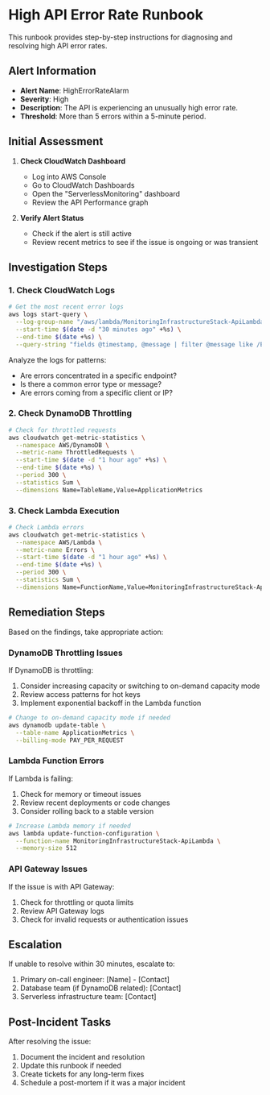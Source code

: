 # High API Error Rate Runbook

This runbook provides step-by-step instructions for diagnosing and resolving high API error rates.

## Alert Information

- **Alert Name**: HighErrorRateAlarm
- **Severity**: High
- **Description**: The API is experiencing an unusually high error rate.
- **Threshold**: More than 5 errors within a 5-minute period.

## Initial Assessment

1. **Check CloudWatch Dashboard**
   - Log into AWS Console
   - Go to CloudWatch Dashboards
   - Open the "ServerlessMonitoring" dashboard
   - Review the API Performance graph
   
2. **Verify Alert Status**
   - Check if the alert is still active
   - Review recent metrics to see if the issue is ongoing or was transient

## Investigation Steps

### 1. Check CloudWatch Logs

```bash
# Get the most recent error logs
aws logs start-query \
  --log-group-name "/aws/lambda/MonitoringInfrastructureStack-ApiLambda" \
  --start-time $(date -d "30 minutes ago" +%s) \
  --end-time $(date +%s) \
  --query-string "fields @timestamp, @message | filter @message like /ERROR/ | sort @timestamp desc | limit 20"
```

Analyze the logs for patterns:
- Are errors concentrated in a specific endpoint?
- Is there a common error type or message?
- Are errors coming from a specific client or IP?

### 2. Check DynamoDB Throttling

```bash
# Check for throttled requests
aws cloudwatch get-metric-statistics \
  --namespace AWS/DynamoDB \
  --metric-name ThrottledRequests \
  --start-time $(date -d "1 hour ago" +%s) \
  --end-time $(date +%s) \
  --period 300 \
  --statistics Sum \
  --dimensions Name=TableName,Value=ApplicationMetrics
```

### 3. Check Lambda Execution

```bash
# Check Lambda errors
aws cloudwatch get-metric-statistics \
  --namespace AWS/Lambda \
  --metric-name Errors \
  --start-time $(date -d "1 hour ago" +%s) \
  --end-time $(date +%s) \
  --period 300 \
  --statistics Sum \
  --dimensions Name=FunctionName,Value=MonitoringInfrastructureStack-ApiLambda
```

## Remediation Steps

Based on the findings, take appropriate action:

### DynamoDB Throttling Issues

If DynamoDB is throttling:
1. Consider increasing capacity or switching to on-demand capacity mode
2. Review access patterns for hot keys
3. Implement exponential backoff in the Lambda function

```bash
# Change to on-demand capacity mode if needed
aws dynamodb update-table \
  --table-name ApplicationMetrics \
  --billing-mode PAY_PER_REQUEST
```

### Lambda Function Errors

If Lambda is failing:
1. Check for memory or timeout issues
2. Review recent deployments or code changes
3. Consider rolling back to a stable version

```bash
# Increase Lambda memory if needed
aws lambda update-function-configuration \
  --function-name MonitoringInfrastructureStack-ApiLambda \
  --memory-size 512
```

### API Gateway Issues

If the issue is with API Gateway:
1. Check for throttling or quota limits
2. Review API Gateway logs
3. Check for invalid requests or authentication issues

## Escalation

If unable to resolve within 30 minutes, escalate to:
1. Primary on-call engineer: [Name] - [Contact]
2. Database team (if DynamoDB related): [Contact]
3. Serverless infrastructure team: [Contact]

## Post-Incident Tasks

After resolving the issue:
1. Document the incident and resolution
2. Update this runbook if needed
3. Create tickets for any long-term fixes
4. Schedule a post-mortem if it was a major incident